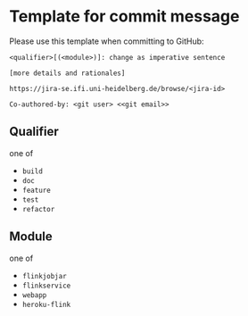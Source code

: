 
# Template for commit message

Please use this template when committing to GitHub:

```
<qualifier>[(<module>)]: change as imperative sentence

[more details and rationales]

https://jira-se.ifi.uni-heidelberg.de/browse/<jira-id>

Co-authored-by: <git user> <<git email>>
```


## Qualifier 

one of 
   
 * `build` 
 * `doc` 
 * `feature` 
 * `test` 
 * `refactor` 

## Module 

one of 

  * `flinkjobjar` 
  * `flinkservice` 
  * `webapp` 
  * `heroku-flink` 
